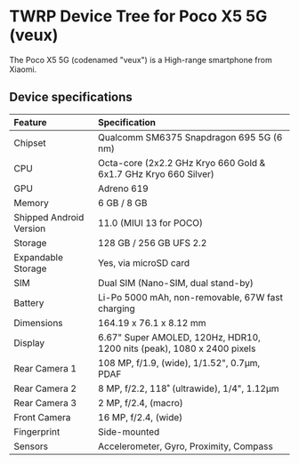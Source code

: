 #  TWRP Device Tree for Poco X5 5G (veux)

The Poco X5 5G (codenamed "veux") is a High-range smartphone from Xiaomi.

## Device specifications

| Feature                 | Specification                                                                  |
| :---------------------- | :------------------------------------------------------------------------------|
| Chipset                 | Qualcomm SM6375 Snapdragon 695 5G (6 nm)                                       |
| CPU                     | Octa-core (2x2.2 GHz Kryo 660 Gold & 6x1.7 GHz Kryo 660 Silver)                |
| GPU                     | Adreno 619                                                                     |
| Memory                  | 6 GB / 8 GB                                                                    |
| Shipped Android Version | 11.0 (MIUI 13 for POCO)                                                        |
| Storage                 | 128 GB / 256 GB UFS 2.2                                                        |
| Expandable Storage      | Yes, via microSD card                                                          |
| SIM                     | Dual SIM (Nano-SIM, dual stand-by)                                             |
| Battery                 | Li-Po 5000 mAh, non-removable, 67W fast charging                               |
| Dimensions              | 164.19 x 76.1 x 8.12 mm                                                        |
| Display                 | 6.67" Super AMOLED, 120Hz, HDR10, 1200 nits (peak), 1080 x 2400 pixels         |
| Rear Camera 1           | 108 MP, f/1.9, (wide), 1/1.52", 0.7µm, PDAF                                    |
| Rear Camera 2           | 8 MP, f/2.2, 118˚ (ultrawide), 1/4", 1.12µm                                    |
| Rear Camera 3           | 2 MP, f/2.4, (macro)                                                           |
| Front Camera            | 16 MP, f/2.4, (wide)                                                           |
| Fingerprint             | Side-mounted                                                                   |
| Sensors                 | Accelerometer, Gyro, Proximity, Compass                                        |

